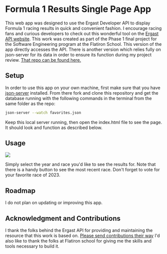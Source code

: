 # Formula 1 Results Single Page App

This web app was designed to use the Ergast Developer API to display Formula 1 racing results in quick and convenient fashion.  I encourage racing fans and curious developers to check out this wonderful tool on the [Ergast API website](http://ergast.com/mrd/).  This work was created as part of the Phase 1 final project for the Software Engineering program at the Flatiron School.  This version of the app directly accesses the API.  There is another version which relies fully on json-server for its data in order to ensure its function during my project review.  [That repo can be found here.](https://github.com/apatari/Phase-1-Project)

## Setup

In order to use this app on your own machine, first make sure that you have [json-server](https://www.npmjs.com/package/json-server) installed. From there fork and clone this repository and get the database running with the following commands in the terminal from the same folder as the repo:

```bash
json-server --watch favorites.json
```

Keep this local server running, then open the index.html file to see the page.  It should look and function as described below.

## Usage

![](https://github.com/apatari/Phase-1-Project/blob/main/f1page.gif)

Simply select the year and race you'd like to see the results for.  Note that there is a handy button to see the most recent race.  Don't forget to vote for your favorite race of 2023.

## Roadmap

I do not plan on updating or improving this app.

## Acknowledgment and Contributions

I thank the folks behind the Ergast API for providing and maintaining the resource that this work is based on.  [Please send contributions their way](https://liberapay.com/ergast)  I'd also like to thank the folks at Flatiron school for giving me the skills and tools necessary to build it.
